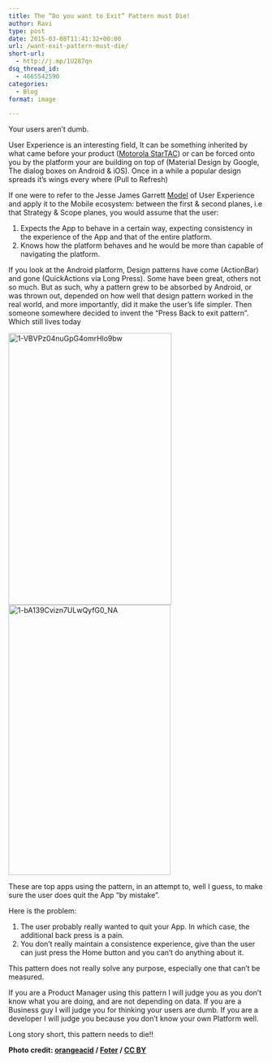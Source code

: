 ```yaml
---
title: The “Do you want to Exit” Pattern must Die!
author: Ravi
type: post
date: 2015-03-08T11:41:32+00:00
url: /want-exit-pattern-must-die/
short-url:
  - http://j.mp/1U287qn
dsq_thread_id:
  - 4665542590
categories:
  - Blog
format: image

---
```

<p id="ccea" class="graf--p graf-after--h3">
  Your users aren’t dumb.
</p>

<p id="96a8" class="graf--p graf-after--p">
  User Experience is an interesting field, It can be something inherited by what came before your product (<a class="markup--anchor markup--p-anchor" href="http://www.slate.com/blogs/the_eye/2013/11/22/_99_invisible_future_screens_are_mostly_blue.html" rel="nofollow" data-href="http://www.slate.com/blogs/the_eye/2013/11/22/_99_invisible_future_screens_are_mostly_blue.html">Motorola StarTAC</a>) or can be forced onto you by the platform your are building on top of (Material Design by Google, The dialog boxes on Android & iOS). Once in a while a popular design spreads it’s wings every where (Pull to Refresh)
</p>

<p id="de42" class="graf--p graf-after--p">
  If one were to refer to the Jesse James Garrett <a class="markup--anchor markup--p-anchor" href="http://www.jjg.net/elements/pdf/elements_ch02.pdf" rel="nofollow" data-href="http://www.jjg.net/elements/pdf/elements_ch02.pdf">Model</a> of User Experience and apply it to the Mobile ecosystem: between the first & second planes, i.e that Strategy & Scope planes, you would assume that the user:
</p>

<ol class="postList">
  <li id="8db0" class="graf--li graf-after--p">
    Expects the App to behave in a certain way, expecting consistency in the experience of the App and that of the entire platform.
  </li>
  <li id="5a20" class="graf--li graf-after--li">
    Knows how the platform behaves and he would be more than capable of navigating the platform.
  </li>
</ol>

<p id="673c" class="graf--p graf-after--li">
  If you look at the Android platform, Design patterns have come (ActionBar) and gone (QuickActions via Long Press). Some have been great, others not so much. But as such, why a pattern grew to be absorbed by Android, or was thrown out, depended on how well that design pattern worked in the real world, and more importantly, did it make the user’s life simpler. Then someone somewhere decided to invent the “Press Back to exit pattern”. Which still lives today
</p>

<p class="graf--p graf-after--li">
  <a href="http://www.ravivyas.com/assets/wp-content/uploads/2016/01/1-VBVPz04nuGpG4omrHlo9bw.png"><img class="wp-image-688 alignnone" src="http://www.ravivyas.com/assets/wp-content/uploads/2016/01/1-VBVPz04nuGpG4omrHlo9bw.png" alt="1-VBVPz04nuGpG4omrHlo9bw" width="321" height="535" srcset="http://www.ravivyas.com/assets/wp-content/uploads/2016/01/1-VBVPz04nuGpG4omrHlo9bw-180x300.png 180w, http://www.ravivyas.com/assets/wp-content/uploads/2016/01/1-VBVPz04nuGpG4omrHlo9bw.png 480w" sizes="(max-width: 321px) 100vw, 321px" /></a><a href="http://www.ravivyas.com/assets/wp-content/uploads/2016/01/1-bA139Cvizn7ULwQyfG0_NA.png"><img class="wp-image-689 alignnone" src="http://www.ravivyas.com/assets/wp-content/uploads/2016/01/1-bA139Cvizn7ULwQyfG0_NA.png" alt="1-bA139Cvizn7ULwQyfG0_NA" width="319" height="532" srcset="http://www.ravivyas.com/assets/wp-content/uploads/2016/01/1-bA139Cvizn7ULwQyfG0_NA-180x300.png 180w, http://www.ravivyas.com/assets/wp-content/uploads/2016/01/1-bA139Cvizn7ULwQyfG0_NA.png 480w" sizes="(max-width: 319px) 100vw, 319px" /></a>
</p>

<p id="bd0e" class="graf--p graf-after--figure">
  These are top apps using the pattern, in an attempt to, well I guess, to make sure the user does quit the App “by mistake”.
</p>

<p id="90e8" class="graf--p graf-after--p">
  Here is the problem:
</p>

<ol class="postList">
  <li id="5bb7" class="graf--li graf-after--p">
    The user probably really wanted to quit your App. In which case, the additional back press is a pain.
  </li>
  <li id="680b" class="graf--li graf-after--li">
    You don’t really maintain a consistence experience, give than the user can just press the Home button and you can’t do anything about it.
  </li>
</ol>

<p id="3d00" class="graf--p graf-after--li">
  This pattern does not really solve any purpose, especially one that can’t be measured.
</p>

<p id="9720" class="graf--p graf-after--p">
  If you are a Product Manager using this pattern I will judge you as you don’t know what you are doing, and are not depending on data. If you are a Business guy I will judge you for thinking your users are dumb. If you are a developer I will judge you because you don’t know your own Platform well.
</p>

<p id="d5e5" class="graf--p graf-after--p">
  Long story short, this pattern needs to die!!
</p>

<p id="723c" class="graf--p graf-after--p graf--last">
  <strong class="markup--strong markup--p-strong">Photo credit: </strong><a class="markup--anchor markup--p-anchor" href="https://www.flickr.com/photos/orangeacid/233226972/" rel="nofollow" data-href="https://www.flickr.com/photos/orangeacid/233226972/"><strong class="markup--strong markup--p-strong">orangeacid</strong></a><strong class="markup--strong markup--p-strong"> / </strong><a class="markup--anchor markup--p-anchor" href="http://foter.com/" rel="nofollow" data-href="http://foter.com/"><strong class="markup--strong markup--p-strong">Foter</strong></a><strong class="markup--strong markup--p-strong"> / </strong><a class="markup--anchor markup--p-anchor" href="http://creativecommons.org/licenses/by/2.0/" rel="nofollow" data-href="http://creativecommons.org/licenses/by/2.0/"><strong class="markup--strong markup--p-strong">CC BY</strong></a>
</p>
